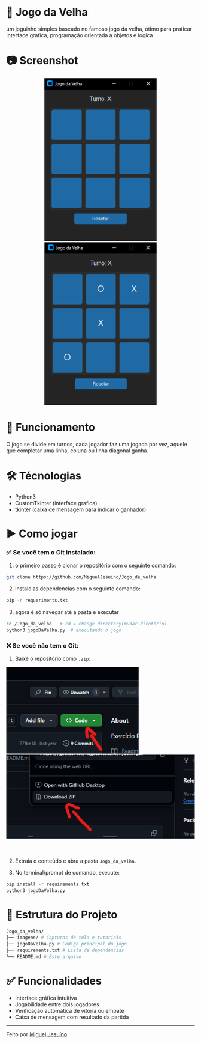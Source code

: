 # 👵 Jogo da Velha
um joguinho simples baseado no famoso jogo da velha, ótimo para praticar interface grafica, programação orientada a objetos e logica

# 📷 Screenshot
<div align="center">
    <img src="imagens/jogo_da_velha_img.png" alt="screenshot do jogo" style="width: 300px;">
    <img src="imagens/jogo_da_velha_marcado.png" alt="screenshot do jogo" style="height: 434px; width: 300px;">
</div>

# 🧱 Funcionamento
O jogo se divide em turnos, cada jogador faz uma jogada por vez, aquele que completar uma linha, coluna ou linha diagonal ganha.

# 🛠️ Técnologias
- Python3
- CustomTkinter (interface grafica)
- tkinter (caixa de mensagem para indicar o ganhador)

# ▶️ Como jogar 
### ✅ Se você **tem o Git instalado**:
1.  o primeiro passo é clonar o repositório com o seguinte comando: 
```Bash
git clone https://github.com/MiguelJesuino/Jogo_da_velha
```
2. instale as dependencias com o seguinte comando:
```Bash
pip -r requeriments.txt
```
3. agora é só navegar até a pasta e executar
```Bash
cd /Jogo_da_velha   # cd = change directory(mudar diretório)
python3 jogoDaVelha.py  # executando o jogo 
```

### ❌ Se você **não tem o Git**:
1. Baixe o repositório como `.zip`:
<div align="left">
    <img src="imagens/tutorial_download_zip.png" alt="screenshot do jogo" style="height: 231px;">&nbsp&nbsp&nbsp&nbsp;
    <img src="imagens/tutorial_download_zip2.png" alt="screenshot do jogo" style="">
</div>
<br><br>


2. Extraia o conteúdo e abra a pasta `Jogo_da_velha`.


3. No terminal/prompt de comando, execute:
```bash
pip install -r requirements.txt
python3 jogoDaVelha.py
```

   
# 📁 Estrutura do Projeto
```Bash
Jogo_da_velha/
├── imagens/ # Capturas de tela e tutoriais
├── jogoDaVelha.py # Código principal do jogo
├── requirements.txt # Lista de dependências
└── README.md # Este arquivo
```

# ✅ Funcionalidades

- Interface gráfica intuitiva
- Jogabilidade entre dois jogadores
- Verificação automática de vitória ou empate
- Caixa de mensagem com resultado da partida

---
Feito por [Miguel Jesuíno](https://github.com/MiguelJesuino)